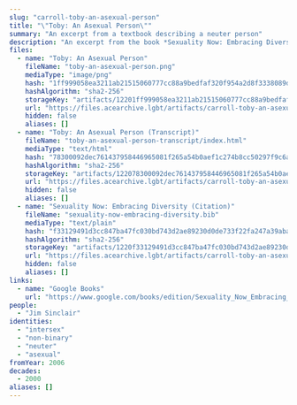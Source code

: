 ```yaml
---
slug: "carroll-toby-an-asexual-person"
title: "\"Toby: An Asexual Person\""
summary: "An excerpt from a textbook describing a neuter person"
description: "An excerpt from the book *Sexuality Now: Embracing Diversity*, which describes Toby (Jim Sinclair) as neuter and asexual"
files:
  - name: "Toby: An Asexual Person"
    fileName: "toby-an-asexual-person.png"
    mediaType: "image/png"
    hash: "1ff999058ea3211ab21515060777cc88a9bedfaf320f954a2d8f3338089d1172"
    hashAlgorithm: "sha2-256"
    storageKey: "artifacts/12201ff999058ea3211ab21515060777cc88a9bedfaf320f954a2d8f3338089d1172"
    url: "https://files.acearchive.lgbt/artifacts/carroll-toby-an-asexual-person/toby-an-asexual-person.png"
    hidden: false
    aliases: []
  - name: "Toby: An Asexual Person (Transcript)"
    fileName: "toby-an-asexual-person-transcript/index.html"
    mediaType: "text/html"
    hash: "78300092dec761437958446965081f265a54b0aef1c274b8cc50297f9c6ac4ea"
    hashAlgorithm: "sha2-256"
    storageKey: "artifacts/122078300092dec761437958446965081f265a54b0aef1c274b8cc50297f9c6ac4ea"
    url: "https://files.acearchive.lgbt/artifacts/carroll-toby-an-asexual-person/toby-an-asexual-person-transcript/index.html"
    hidden: false
    aliases: []
  - name: "Sexuality Now: Embracing Diversity (Citation)"
    fileName: "sexuality-now-embracing-diversity.bib"
    mediaType: "text/plain"
    hash: "f33129491d3cc847ba47fc030bd743d2ae89230d0de733f22fa247a39aba47d2"
    hashAlgorithm: "sha2-256"
    storageKey: "artifacts/1220f33129491d3cc847ba47fc030bd743d2ae89230d0de733f22fa247a39aba47d2"
    url: "https://files.acearchive.lgbt/artifacts/carroll-toby-an-asexual-person/sexuality-now-embracing-diversity.bib"
    hidden: false
    aliases: []
links:
  - name: "Google Books"
    url: "https://www.google.com/books/edition/Sexuality_Now_Embracing_Diversity/nKwJzgEACAAJ?hl=en"
people:
  - "Jim Sinclair"
identities:
  - "intersex"
  - "non-binary"
  - "neuter"
  - "asexual"
fromYear: 2006
decades:
  - 2000
aliases: []
---
```


